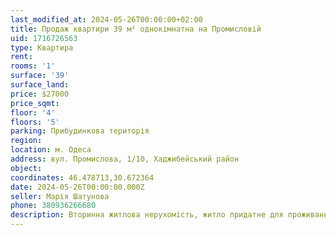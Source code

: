 ```yaml
---
last_modified_at: 2024-05-26T00:00:00+02:00
title: Продаж квартири 39 м² однокімнатна на Промисловій
uid: 1716726563
type: Квартира
rent:
rooms: '1'
surface: '39'
surface_land:
price: $27000
price_sqmt:
floor: '4'
floors: '5'
parking: Прибудинкова територія
region:
location: м. Одеса
address: вул. Промислова, 1/10, Хаджибейський район
object:
coordinates: 46.478713,30.672364
date: 2024-05-26T00:00:00.000Z
seller: Марія Шатунова
phone: 380936266680
description: Вторинна житлова нерухомість, житло придатне для проживання
---
```


